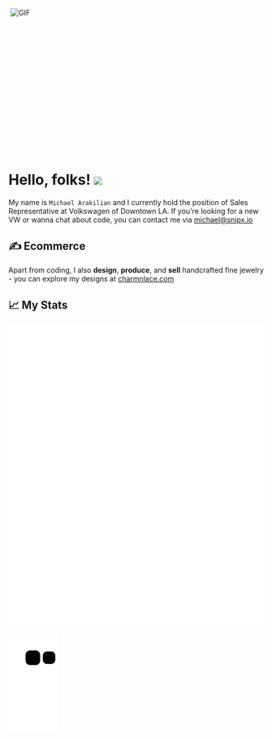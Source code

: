 <img align="right" alt="GIF" src="https://media.giphy.com/media/xUA7bdpLxQhsSQdyog/giphy.gif" width="500" height="320" />


# Hello, folks! <img src="https://raw.githubusercontent.com/MartinHeinz/MartinHeinz/master/wave.gif" width="30px">

My name is `Michael Arakilian` and I currently hold the position of Sales Representative at Volkswagen of Downtown LA. If you're looking for a new VW or wanna chat about code, you can contact me via  <a href="mailto:michael@startrev.com"> michael@snipx.io </a>

## &#x270d; Ecommerce

Apart from coding, I also **design**, **produce**, and **sell** handcrafted fine jewelry - you can explore my designs at [charmnlace.com](https://charmnlace.com) 


## &#x1f4c8; My Stats
![](https://github.com/arakilian0/github-stats/blob/master/generated/overview.svg)
![](https://github.com/arakilian0/github-stats/blob/master/generated/languages.svg)

![snake gif](https://github.com/Th1nhNg0/Th1nhNg0/blob/output/github-contribution-grid-snake.svg)



<!-- 
<a href="https://github.com/Th1nhNg0/Th1nhNg0">
  <img align="center" src="https://github-readme-stats.vercel.app/api?username=Th1nhNg0&show_icons=true&line_height=27&count_private=true&title_color=ffffff&text_color=c9cacc&icon_color=2bbc8a&bg_color=1d1f21" alt="Martin's GitHub Stats" />
</a>
  -->




<!-- Resources -->
<!-- Icons: https://simpleicons.org/ -->
<!-- GitHub Stats: https://github.com/anuraghazra/github-readme-stats -->
<!-- Emojis: https://emojipedia.org/emoji/ -->
<!-- HTML Emojis: https://www.fileformat.info/index.htm -->
<!-- Shields: https://shields.io/ -->
<!-- Awesome GitHub Profile README: https://github.com/abhisheknaiidu/awesome-github-profile-readme -->
